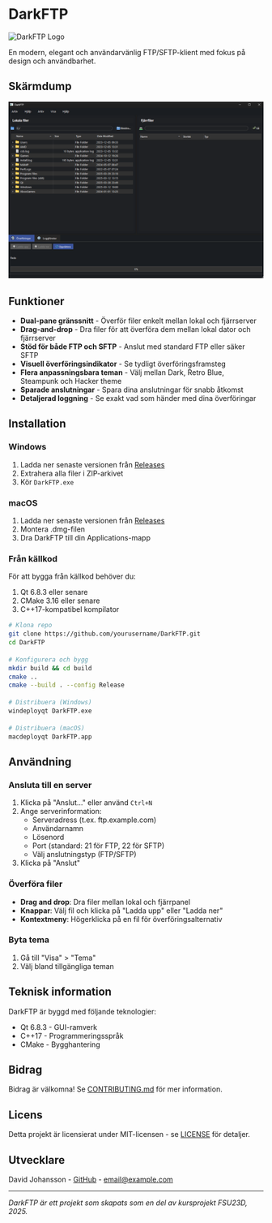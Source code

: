 # DarkFTP

![DarkFTP Logo](path/to/logo.png)

En modern, elegant och användarvänlig FTP/SFTP-klient med fokus på design och användbarhet.

## Skärmdump

![DarkFTP Screenshot](DarkFTP_main_view.png)

## Funktioner

- **Dual-pane gränssnitt** - Överför filer enkelt mellan lokal och fjärrserver
- **Drag-and-drop** - Dra filer för att överföra dem mellan lokal dator och fjärrserver
- **Stöd för både FTP och SFTP** - Anslut med standard FTP eller säker SFTP
- **Visuell överföringsindikator** - Se tydligt överföringsframsteg
- **Flera anpassningsbara teman** - Välj mellan Dark, Retro Blue, Steampunk och Hacker theme
- **Sparade anslutningar** - Spara dina anslutningar för snabb åtkomst
- **Detaljerad loggning** - Se exakt vad som händer med dina överföringar

## Installation

### Windows
1. Ladda ner senaste versionen från [Releases](https://github.com/yourusername/DarkFTP/releases)
2. Extrahera alla filer i ZIP-arkivet
3. Kör `DarkFTP.exe`

### macOS
1. Ladda ner senaste versionen från [Releases](https://github.com/yourusername/DarkFTP/releases)
2. Montera .dmg-filen
3. Dra DarkFTP till din Applications-mapp

### Från källkod
För att bygga från källkod behöver du:
1. Qt 6.8.3 eller senare
2. CMake 3.16 eller senare
3. C++17-kompatibel kompilator

```bash
# Klona repo
git clone https://github.com/yourusername/DarkFTP.git
cd DarkFTP

# Konfigurera och bygg
mkdir build && cd build
cmake ..
cmake --build . --config Release

# Distribuera (Windows)
windeployqt DarkFTP.exe

# Distribuera (macOS)
macdeployqt DarkFTP.app
```

## Användning

### Ansluta till en server
1. Klicka på "Anslut..." eller använd `Ctrl+N`
2. Ange serverinformation:
   - Serveradress (t.ex. ftp.example.com)
   - Användarnamn
   - Lösenord
   - Port (standard: 21 för FTP, 22 för SFTP)
   - Välj anslutningstyp (FTP/SFTP)
3. Klicka på "Anslut"

### Överföra filer
- **Drag and drop**: Dra filer mellan lokal och fjärrpanel
- **Knappar**: Välj fil och klicka på "Ladda upp" eller "Ladda ner"
- **Kontextmeny**: Högerklicka på en fil för överföringsalternativ

### Byta tema
1. Gå till "Visa" > "Tema"
2. Välj bland tillgängliga teman

## Teknisk information

DarkFTP är byggd med följande teknologier:
- Qt 6.8.3 - GUI-ramverk
- C++17 - Programmeringsspråk
- CMake - Bygghantering

## Bidrag

Bidrag är välkomna! Se [CONTRIBUTING.md](CONTRIBUTING.md) för mer information.

## Licens

Detta projekt är licensierat under MIT-licensen - se [LICENSE](LICENSE) för detaljer.

## Utvecklare

David Johansson - [GitHub](https://github.com/yourusername) - email@example.com

---

*DarkFTP är ett projekt som skapats som en del av kursprojekt FSU23D, 2025.* 